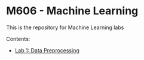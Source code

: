 # M606 - Machine Learning

This is the repository for Machine Learning labs

Contents:
- [Lab 1: Data Preprocessing](./lab1/data-preprocessing.ipynb)
